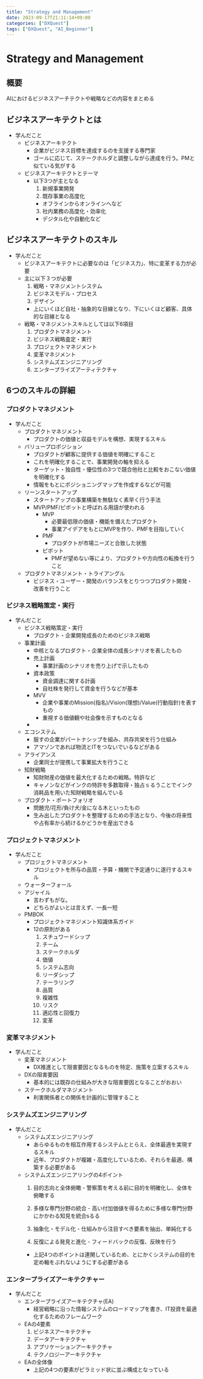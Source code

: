 ```yaml
---
title: "Strategy and Management"
date: 2023-09-17T21:11:14+09:00
categories: ["DXQuest"]
tags: ["DXQuest", "AI_Beginner"]
---
```

# Strategy and Management

## 概要

AIにおけるビジネスアーチテクトや戦略などの内容をまとめる

## ビジネスアーキテクトとは

- 学んだこと
  - ビジネスアーキテクト 
    - 企業がビジネス目標を達成するのを支援する専門家
    - ゴールに応じて、ステークホルダと調整しながら達成を行う。PMと似ている気がする
  - ビジネスアーキテクトとテーマ
    - 以下3つが主となる
      1. 新規事業開発
      2. 既存事業の高度化
        - オフラインからオンラインへなど
      3. 社内業務の高度化・効率化
        - デジタル化や自動化など

## ビジネスアーキテクトのスキル

- 学んだこと
  - ビジネスアーキテクトに必要なのは「ビジネス力」、特に変革する力が必要
  - 主に以下３つが必要
    1. 戦略・マネジメントシステム
    2. ビジネスモデル・プロセス
    3. デザイン
    - 上にいくほど自社・抽象的な目線となり、下にいくほど顧客、具体的な目線となる
  - 戦略・マネジメントスキルとしては以下6項目
    1. プロダクトマネジメント
    2. ビジネス戦略査定・実行
    3. プロジェクトマネジメント
    4. 変革マネジメント
    5. システムズエンジニアリング
    6. エンタープライズアーティテクチャ
  
## 6つのスキルの詳細

### プロダクトマネジメント

- 学んだこと
  - プロダクトマネジメント
    - プロダクトの価値と収益モデルを構想、実現するスキル
  - バリュープロポジション
    - プロダクトが顧客に提供する価値を明確にすること
    - これを明確化することで、事業開発の軸を抑える
    - ターゲット・独自性・優位性の3つで競合他社と比較をおこない価値を明確化する
    - 情報をもとにポジショニングマップを作成するなどが可能
  - リーンスタートアップ
    - スタートアップの事業構築を無駄なく素早く行う手法
    - MVP/PMF/ピボットと呼ばれる用語が使われる
      - MVP
        - 必要最低限の価値・機能を備えたプロダクト
        - 事業アイデアをもとにMVPを作り、PMFを目指していく
      - PMF
        - プロダクトが市場ニーズと合致した状態
      - ピボット
        - PMFが望めない等により、プロダクトや方向性の転換を行うこと
  - プロダクトマネジメント・トライアングル
    - ビジネス・ユーザー・開発のバランスをとりつつプロダクト開発・改善を行うこと
    
### ビジネス戦略策定・実行

- 学んだこと
  - ビジネス戦略策定・実行
    - プロダクト・企業開発成長のためのビジネス戦略
  - 事業計画
    - 中核となるプロダクト・企業全体の成長シナリオを表したもの
    - 売上計画
      - 事業計画のシナリオを売り上げで示したもの
    - 資本政策
      - 資金調達に関する計画
      - 自社株を発行して資金を行うなどが基本
    - MVV
      - 企業や事業のMission(指名)/Vision(理想)/Value(行動指針)を表すもの
      - 重視する価値観や社会像を示すものとなる
    - 
  - エコシステム
    - 服すの企業がパートナシップを組み、共存共栄を行う仕組み
    - アマゾンであれば物流とITをつないでいるなどがある
  - アライアンス
    - 企業同士が提携して事業拡大を行うこと
  - 知財戦略
    - 知財財産の価値を最大化するための戦略。特許など
    - キャノンなどがインクの特許を多数取得・独占ｓるうことでインク消耗品を用いた知財戦略を組んでいる
  - プロダクト・ポートフォリオ
    - 問題児/花形/負け犬/金になる木といったもの
    - 生み出したプロダクトを整理するための手法となり、今後の将来性や占有率から続けるかどうかを産出できる
    
### プロジェクトマネジメント

- 学んだこと
  - プロジェクトマネジメント
    - プロジェクトを所与の品質・予算・機関で予定通りに遂行するスキル
  - ウォーターフォール
  - アジャイル
    - 言わずもがな。
    - どちらがよいとは言えず、一長一短
  - PMBOK
    - プロジェクトマネジメント知識体系ガイド
    - 12の原則がある
        1. スチュワードシップ
        2. チーム
        3. ステークホルダ
        4. 価値
        5. システム志向
        6. リーダシップ
        7. テーラリング
        8. 品質
        9. 複雑性
        10. リスク
        11. 適応性と回復力
        12. 変革
        
### 変革マネジメント

- 学んだこと
  - 変革マネジメント
    - DX推進として阻害要因となるものを特定、施策を立案するスキル
  - DXの阻害要因
    - 基本的には既存の仕組みが大きな阻害要因となることがおおい
  - ステークホルダマネジメント
    - 利害関係者との関係を計画的に管理すること

### システムズエンジニアリング

- 学んだこと
  - システムズエンジニアリング
    - あらゆるものを相互作用するシステムととらえ、全体最適を実現するスキル
    - 近年、プロダクトが複雑・高度化しているため、それらを最適、構築する必要がある
  - システムズエンジニアリングの4ポイント
      1. 目的志向と全体俯瞰
        - 警察策を考える前に目的を明確化し、全体を俯瞰する

      2. 多様な専門分野の統合
        - 高い付加価値を得るために多様な専門分野にかかわる知見を統合sるる
      3. 抽象化・モデル化
        - 仕組みから注目すべき要素を抽出、単純化する
      4. 反復による発見と進化
        - フィードバックの反復、反映を行う
    - 上記4つのポイントは連関しているため、とにかくシステムの目的を定め軸をぶれないようにする必要がある

### エンタープライズアーキテクチャー

- 学んだこと
  - エンタープライズアーキテクチャ(EA)
    - 経営戦略に沿った情報システムのロードマップを書き、IT投資を最適化するためのフレームワーク
  - EAの4要素
      1. ビジネスアーキテクチャ
      2. データアーキテクチャ
      3. アプリケーションアーキテクチャ
      4. テクノロジーアーキテクチャ
  - EAの全体像
     - 上記の4つの要素がピラミッド状に並ぶ構成となっている
    